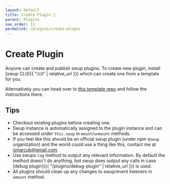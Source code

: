 ```yaml
---
layout: default
title: Create Plugin 🎉
parent: Plugins
nav_order: 13
permalink: /plugins/create-plugin
---
```


# Create Plugin
Anyone can create and publish swup plugins. 
To create new plugin, install [swup CLI]({{ "/cli" | relative_url }}) which can create one from a template for you. 
 
Alternatively you can head over to [this template repo](https://github.com/swup/plugin-template) and follow the instructions there. 

## Tips
- Checkout existing plugins before creating one.
- Swup instance is automatically assigned to the plugin instance and can be accessed under `this.swup` in `mount`/`unmount` methods.
- If you feel like this should be an official swup plugin (under npm `@swup` organization) and the world could use a thing like this, contact me at gmarcuk@gmail.com.
- Use swups `log` method to output any relevant information. By default the method doesn't do anything, but swup does output any calls in case [debug plugin]({{ "/plugins/debug-plugin" | relative_url }}) is used.
- All plugins should clean up any changes to swup/event listeners in `umount` method.

